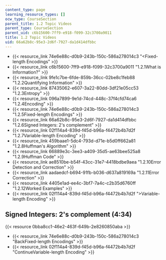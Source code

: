 ```yaml
---
content_type: page
learning_resource_types: []
ocw_type: CourseSection
parent_title: 1.2 Topic Videos
parent_type: CourseSection
parent_uid: c6b15600-7ff9-e918-f099-32c3700a9011
title: 1.2 Topic Videos
uid: 66a62b8c-95e3-2d6f-7927-da1d414dfbbc
---
```


*   {{< resource_link 74e6e88c-d0b9-243b-150c-586a278014c3 "\<Fixed-length Encodings" >}}
*   {{< resource_link c6b15600-7ff9-e918-f099-32c3700a9011 "1.2.1What is Information?" >}}
*   {{< resource_link 9fe1c7be-6fde-859b-36cc-02be8c1feb88 "1.2.2Quantifying Information" >}}
*   {{< resource_link 87435062-e607-3a22-80dd-3df21e05cc53 "1.2.3Entropy" >}}
*   {{< resource_link 096a7899-9e1d-74cd-448c-37f4cfd74ca6 "1.2.4Encoding" >}}
*   {{< resource_link 74e6e88c-d0b9-243b-150c-586a278014c3 "1.2.5Fixed-length Encodings" >}}
*   {{< resource_link 66a62b8c-95e3-2d6f-7927-da1d414dfbbc "1.2.6Signed Integers: 2's complement" >}}
*   {{< resource_link 02f114a4-839d-f45d-b96a-f4472b4b7d2f "1.2.7Variable-length Encoding" >}}
*   {{< resource_link 459baae1-5dc4-793d-d71e-b5d0ff662a81 "1.2.8Huffman's Algorithm" >}}
*   {{< resource_link 66889e3c-3ee3-a409-35d5-ae63bee525a8 "1.2.9Huffman Code" >}}
*   {{< resource_link ae8510be-b54f-43cc-31e7-4418bdbe9aea "1.2.10Error Detection and Correction" >}}
*   {{< resource_link aadaedcf-b694-91fb-b036-d637a819169a "1.2.11Error Correction" >}}
*   {{< resource_link 4405e1ad-ee4c-3bf7-7a4c-c2b35d6760ff "1.2.12Worked Examples" >}}
*   {{< resource_link 02f114a4-839d-f45d-b96a-f4472b4b7d2f "\>Variable-length Encoding" >}}

Signed Integers: 2's complement (4:34)
--------------------------------------

{{< resource 0bba8cc1-46e2-463f-649b-2e8260850aba >}}

*   {{< resource_link 74e6e88c-d0b9-243b-150c-586a278014c3 "BackFixed-length Encodings" >}}
*   {{< resource_link 02f114a4-839d-f45d-b96a-f4472b4b7d2f "ContinueVariable-length Encoding" >}}